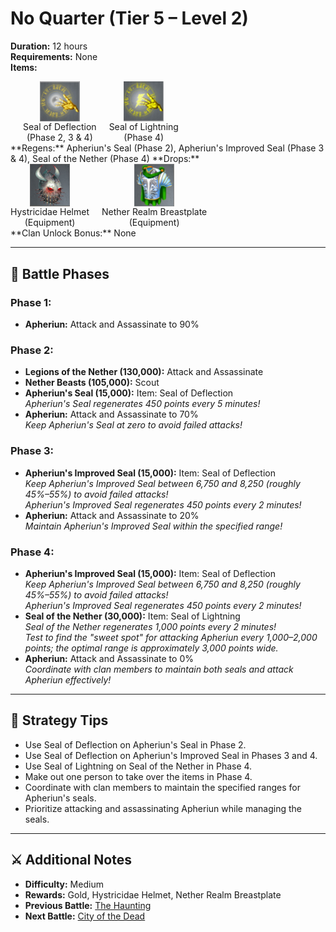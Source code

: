 # No Quarter (Tier 5 – Level 2)

**Duration:** 12 hours  
**Requirements:** None  
**Items:** <div style="display:flex; gap:20px;">
  <div style="display:flex; flex-direction:column; align-items:center; width:max-content;">
    <img src="../../../images/items/seal-of-deflection.jpg" alt="Elixir of Rage" width="64" style="cursor:pointer;" onclick="alert('Defense (12.5k Gold / piece)')">
    <div>Seal of Deflection</div>
    <div>(Phase 2, 3 & 4)</div>
  </div>

  <div style="display:flex; flex-direction:column; align-items:center; width:max-content;">
    <img src="../../../images/items/seal-of-lightning.jpg" alt="Seal of Lightning" width="64" style="cursor:pointer;" onclick="alert('Attack (50k Gold / piece)')">
    <div>Seal of Lightning</div>
    <div>(Phase 4)</div>
  </div>
</div>
**Regens:** Apheriun's Seal (Phase 2), Apheriun's Improved Seal (Phase 3 & 4), Seal of the Nether (Phase 4)  
**Drops:** <div style="display:flex; gap:20px;">
  <div style="display:flex; flex-direction:column; align-items:center; width:max-content;">
    <img src="../../../images/equipment/hystricidae-helmet.png" alt="Hystricidae Helmet" width="64" style="cursor:pointer;" onclick="alert('Stats: Spy Attack: +270,000 / Spy Defense: +270,000')">
    <div>Hystricidae Helmet</div>
    <div>(Equipment)</div>
  </div>

  <div style="display:flex; flex-direction:column; align-items:center; width:max-content;">
    <img src="../../../images/equipment/nether-realm-breastplate.png" alt="Nether Realm Breastplate" width="64" style="cursor:pointer;" onclick="alert('Stats: Defense: +5,000,000')">
    <div>Nether Realm Breastplate</div>
    <div>(Equipment)</div>
  </div>
</div>
**Clan Unlock Bonus:** None

---

## 🧪 Battle Phases

### Phase 1:
- **Apheriun:** Attack and Assassinate to 90%

### Phase 2:
- **Legions of the Nether (130,000):** Attack and Assassinate  
- **Nether Beasts (105,000):** Scout
- **Apheriun's Seal (15,000):** Item: Seal of Deflection  
  *Apheriun's Seal regenerates 450 points every 5 minutes!*  
- **Apheriun:** Attack and Assassinate to 70%  
  *Keep Apheriun's Seal at zero to avoid failed attacks!*

### Phase 3:
- **Apheriun's Improved Seal (15,000):** Item: Seal of Deflection  
  *Keep Apheriun's Improved Seal between 6,750 and 8,250 (roughly 45%–55%) to avoid failed attacks!*  
  *Apheriun's Improved Seal regenerates 450 points every 2 minutes!*  
- **Apheriun:** Attack and Assassinate to 20%  
  *Maintain Apheriun's Improved Seal within the specified range!*

### Phase 4:
- **Apheriun's Improved Seal (15,000):** Item: Seal of Deflection  
  *Keep Apheriun's Improved Seal between 6,750 and 8,250 (roughly 45%–55%) to avoid failed attacks!*  
  *Apheriun's Improved Seal regenerates 450 points every 2 minutes!*  
- **Seal of the Nether (30,000):** Item: Seal of Lightning  
  *Seal of the Nether regenerates 1,000 points every 2 minutes!*  
  *Test to find the "sweet spot" for attacking Apheriun every 1,000–2,000 points; the optimal range is approximately 3,000 points wide.*  
- **Apheriun:** Attack and Assassinate to 0%  
  *Coordinate with clan members to maintain both seals and attack Apheriun effectively!*

---

## 🧭 Strategy Tips

- Use Seal of Deflection on Apheriun's Seal in Phase 2.  
- Use Seal of Deflection on Apheriun's Improved Seal in Phases 3 and 4.  
- Use Seal of Lightning on Seal of the Nether in Phase 4.
- Make out one person to take over the items in Phase 4.
- Coordinate with clan members to maintain the specified ranges for Apheriun's seals.  
- Prioritize attacking and assassinating Apheriun while managing the seals.

---

## ⚔️ Additional Notes

- **Difficulty:** Medium  
- **Rewards:** Gold, Hystricidae Helmet, Nether Realm Breastplate  
- **Previous Battle:** [The Haunting](the-haunting.md)  
- **Next Battle:** [City of the Dead](city-of-the-dead.md)
